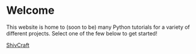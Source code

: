 Welcome
==========

This website is home to (soon to be) many Python tutorials for a variety of different projects.
Select one of the few below to get started!


<a href="google.co.uk" class="button">ShivCraft</a>
